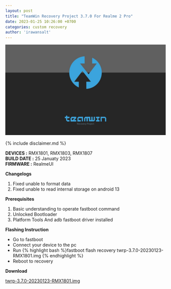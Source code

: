 ```yaml
---
layout: post
title: "TeamWin Recovery Project 3.7.0 For Realme 2 Pro"
date: 2023-01-25 10:26:00 +0700
categories: custom recovery
author: 'irawansalt'
---
```

![TWRP Banner](/assets/images/banner/twrp.jpeg)

{% include disclaimer.md %}

**DEVICES :** RMX1801, RMX1803, RMX1807<br>
**BUILD DATE :** 25 Januaty 2023<br>
**FIRMWARE :** RealmeUI

**Changelogs**
<ol>
    <li>Fixed unable to format data</li>
    <li>Fixed unable to read internal storage on android 13</li>
</ol>

**Prerequisites**
<ol>
    <li>Basic understanding to operate fastboot command</li>
    <li>Unlocked Bootloader</li>
    <li>Platform Tools And adb fastboot driver installed</li>
</ol>

**Flashing Instruction**
<ul>
    <li>Go to fastboot</li>
    <li>Connect your device to the pc</li>
    <li>Run {% highlight bash %}fastboot flash recovery 
twrp-3.7.0-20230123-RMX1801.img {% endhighlight %}
    </li>
    <li>Reboot to recovery</li>
</ul>

**Download**

[twrp-3.7.0-20230123-RMX1801.img][twrp-links]


[twrp-links]: https://khaddavi.net/zM4TVqRR1
